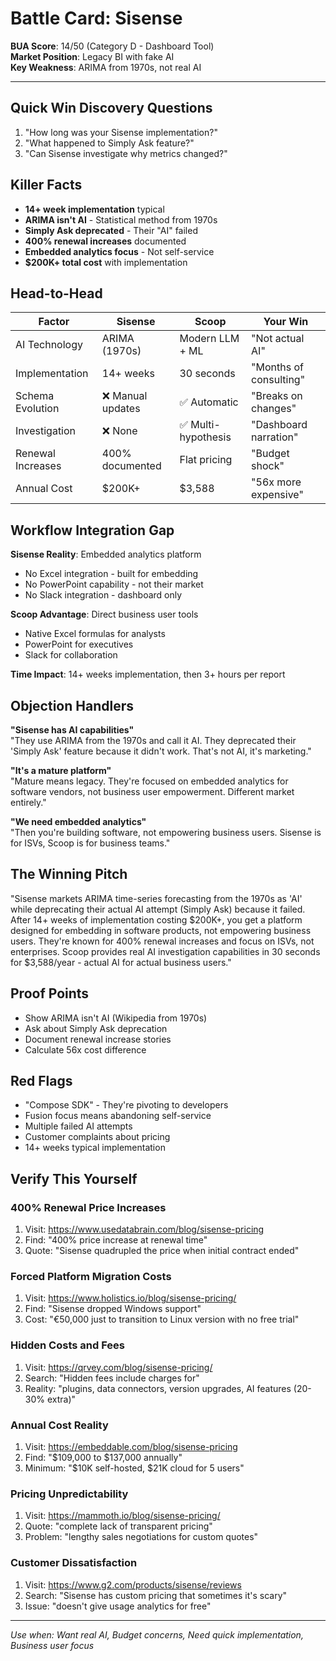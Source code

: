 # Battle Card: Sisense

**BUA Score**: 14/50 (Category D - Dashboard Tool)  
**Market Position**: Legacy BI with fake AI  
**Key Weakness**: ARIMA from 1970s, not real AI

---

## Quick Win Discovery Questions
1. "How long was your Sisense implementation?"
2. "What happened to Simply Ask feature?"
3. "Can Sisense investigate why metrics changed?"

## Killer Facts
- **14+ week implementation** typical
- **ARIMA isn't AI** - Statistical method from 1970s
- **Simply Ask deprecated** - Their "AI" failed
- **400% renewal increases** documented
- **Embedded analytics focus** - Not self-service
- **$200K+ total cost** with implementation

## Head-to-Head

| Factor | Sisense | Scoop | Your Win |
|--------|---------|-------|----------|
| AI Technology | ARIMA (1970s) | Modern LLM + ML | "Not actual AI" |
| Implementation | 14+ weeks | 30 seconds | "Months of consulting" |
| Schema Evolution | ❌ Manual updates | ✅ Automatic | "Breaks on changes" |
| Investigation | ❌ None | ✅ Multi-hypothesis | "Dashboard narration" |
| Renewal Increases | 400% documented | Flat pricing | "Budget shock" |
| Annual Cost | $200K+ | $3,588 | "56x more expensive" |

## Workflow Integration Gap

**Sisense Reality**: Embedded analytics platform
- No Excel integration - built for embedding
- No PowerPoint capability - not their market
- No Slack integration - dashboard only

**Scoop Advantage**: Direct business user tools
- Native Excel formulas for analysts
- PowerPoint for executives
- Slack for collaboration

**Time Impact**: 14+ weeks implementation, then 3+ hours per report

## Objection Handlers

**"Sisense has AI capabilities"**  
"They use ARIMA from the 1970s and call it AI. They deprecated their 'Simply Ask' feature because it didn't work. That's not AI, it's marketing."

**"It's a mature platform"**  
"Mature means legacy. They're focused on embedded analytics for software vendors, not business user empowerment. Different market entirely."

**"We need embedded analytics"**  
"Then you're building software, not empowering business users. Sisense is for ISVs, Scoop is for business teams."

## The Winning Pitch
"Sisense markets ARIMA time-series forecasting from the 1970s as 'AI' while deprecating their actual AI attempt (Simply Ask) because it failed. After 14+ weeks of implementation costing $200K+, you get a platform designed for embedding in software products, not empowering business users. They're known for 400% renewal increases and focus on ISVs, not enterprises. Scoop provides real AI investigation capabilities in 30 seconds for $3,588/year - actual AI for actual business users."

## Proof Points
- Show ARIMA isn't AI (Wikipedia from 1970s)
- Ask about Simply Ask deprecation
- Document renewal increase stories
- Calculate 56x cost difference

## Red Flags
- "Compose SDK" - They're pivoting to developers
- Fusion focus means abandoning self-service
- Multiple failed AI attempts
- Customer complaints about pricing
- 14+ weeks typical implementation

## Verify This Yourself

### 400% Renewal Price Increases
1. Visit: https://www.usedatabrain.com/blog/sisense-pricing
2. Find: "400% price increase at renewal time"
3. Quote: "Sisense quadrupled the price when initial contract ended"

### Forced Platform Migration Costs
1. Visit: https://www.holistics.io/blog/sisense-pricing/
2. Find: "Sisense dropped Windows support"
3. Cost: "€50,000 just to transition to Linux version with no free trial"

### Hidden Costs and Fees
1. Visit: https://qrvey.com/blog/sisense-pricing/
2. Search: "Hidden fees include charges for"
3. Reality: "plugins, data connectors, version upgrades, AI features (20-30% extra)"

### Annual Cost Reality
1. Visit: https://embeddable.com/blog/sisense-pricing
2. Find: "$109,000 to $137,000 annually"
3. Minimum: "$10K self-hosted, $21K cloud for 5 users"

### Pricing Unpredictability
1. Visit: https://mammoth.io/blog/sisense-pricing/
2. Quote: "complete lack of transparent pricing"
3. Problem: "lengthy sales negotiations for custom quotes"

### Customer Dissatisfaction
1. Visit: https://www.g2.com/products/sisense/reviews
2. Search: "Sisense has custom pricing that sometimes it's scary"
3. Issue: "doesn't give usage analytics for free"

---

*Use when: Want real AI, Budget concerns, Need quick implementation, Business user focus*